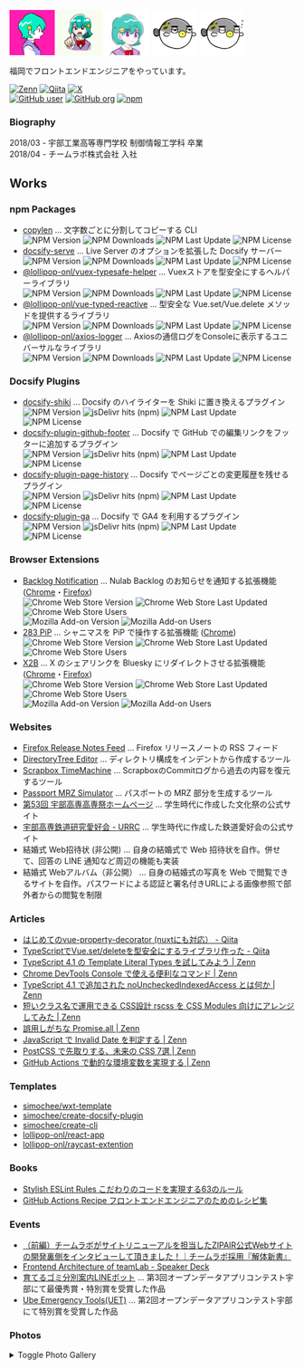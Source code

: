 <img src="./assets/avatar3.png" alt="Avatar" width="80" height="80"> <img src="./assets/avatar4.png" alt="Avatar" width="80" height="80"> <img src="./assets/avatar2.png" alt="Avatar" width="80" height="80"> <img src="./assets/avatar1.png" alt="Avatar" width="80" height="80"> <img src="./assets/avatar5.png" alt="Avatar" width="80" height="80">

福岡でフロントエンドエンジニアをやっています。

[![Zenn](https://img.shields.io/badge/%40lollipop__onl-3ea8ff?style=flat-square&logo=zenn&logoColor=white)](https://zenn.dev/lollipop_onl)
[![Qiita](https://img.shields.io/badge/%40simochee-55c500?style=flat-square&logo=qiita&logoColor=white)](https://qiita.com/simochee)
[![X](https://img.shields.io/badge/%40lollipop__onl-000000?style=flat-square&logo=x&logoColor=white)](https://x.com/lollipop_onl)  
[![GitHub user](https://img.shields.io/badge/%40lollipop--onl_(user)-0d1317?style=flat-square&logo=github&logoColor=white)](https://github.com/lollipop-onl)
[![GitHub org](https://img.shields.io/badge/%40simochee_(org)-0d1317?style=flat-square&logo=github&logoColor=white)](https://github.com/simochee)
[![npm](https://img.shields.io/badge/%40lollipop--onl-c53635?style=flat-square&logo=npm&logoColor=white)](https://www.npmjs.com/~lollipop-onl)

### Biography

2018/03 - 宇部工業高等専門学校 制御情報工学科 卒業  
2018/04 - チームラボ株式会社 入社

## Works

### npm Packages

* [copylen](https://www.npmjs.com/package/copylen) ... 文字数ごとに分割してコピーする CLI  
![NPM Version](https://img.shields.io/npm/v/copylen) ![NPM Downloads](https://img.shields.io/npm/dw/copylen) ![NPM Last Update](https://img.shields.io/npm/last-update/copylen) ![NPM License](https://img.shields.io/npm/l/copylen)
* [docsify-serve](https://www.npmjs.com/package/docsify-serve) ... Live Server のオプションを拡張した Docsify サーバー  
![NPM Version](https://img.shields.io/npm/v/docsify-serve) ![NPM Downloads](https://img.shields.io/npm/dw/docsify-serve) ![NPM Last Update](https://img.shields.io/npm/last-update/docsify-serve) ![NPM License](https://img.shields.io/npm/l/docsify-serve)
* [@lollipop-onl/vuex-typesafe-helper](https://www.npmjs.com/package/@lollipop-onl/vuex-typesafe-helper) ... Vuexストアを型安全にするヘルパーライブラリ  
![NPM Version](https://img.shields.io/npm/v/@lollipop-onl/vuex-typesafe-helper) ![NPM Downloads](https://img.shields.io/npm/dw/@lollipop-onl/vuex-typesafe-helper) ![NPM Last Update](https://img.shields.io/npm/last-update/@lollipop-onl/vuex-typesafe-helper) ![NPM License](https://img.shields.io/npm/l/@lollipop-onl/vuex-typesafe-helper)
* [@lollipop-onl/vue-typed-reactive](https://www.npmjs.com/package/@lollipop-onl/vue-typed-reactive) ... 型安全な Vue.set/Vue.delete メソッドを提供するライブラリ  
![NPM Version](https://img.shields.io/npm/v/@lollipop-onl/vue-typed-reactive) ![NPM Downloads](https://img.shields.io/npm/dw/@lollipop-onl/vue-typed-reactive) ![NPM Last Update](https://img.shields.io/npm/last-update/@lollipop-onl/vue-typed-reactive) ![NPM License](https://img.shields.io/npm/l/@lollipop-onl/vue-typed-reactive)
* [@lollipop-onl/axios-logger](https://www.npmjs.com/package/@lollipop-onl/axios-logger) ... Axiosの通信ログをConsoleに表示するユニバーサルなライブラリ  
![NPM Version](https://img.shields.io/npm/v/@lollipop-onl/axios-logger) ![NPM Downloads](https://img.shields.io/npm/dw/@lollipop-onl/axios-logger) ![NPM Last Update](https://img.shields.io/npm/last-update/@lollipop-onl/axios-logger) ![NPM License](https://img.shields.io/npm/l/@lollipop-onl/axios-logger)

### Docsify Plugins

* [docsify-shiki](https://www.npmjs.com/package/docsify-shiki) ... Docsify のハイライターを Shiki に置き換えるプラグイン  
![NPM Version](https://img.shields.io/npm/v/docsify-shiki) ![jsDelivr hits (npm)](https://img.shields.io/jsdelivr/npm/hw/docsify-shiki) ![NPM Last Update](https://img.shields.io/npm/last-update/docsify-shiki) ![NPM License](https://img.shields.io/npm/l/docsify-shiki)
* [docsify-plugin-github-footer](https://www.npmjs.com/package/docsify-plugin-github-footer) ... Docsify で GitHub での編集リンクをフッターに追加するプラグイン  
![NPM Version](https://img.shields.io/npm/v/docsify-plugin-github-footer) ![jsDelivr hits (npm)](https://img.shields.io/jsdelivr/npm/hw/docsify-plugin-github-footer)
 ![NPM Last Update](https://img.shields.io/npm/last-update/docsify-plugin-github-footer) ![NPM License](https://img.shields.io/npm/l/docsify-plugin-github-footer)
* [docsify-plugin-page-history](https://www.npmjs.com/package/docsify-plugin-page-history) ... Docsify でページごとの変更履歴を残せるプラグイン  
![NPM Version](https://img.shields.io/npm/v/docsify-plugin-page-history) ![jsDelivr hits (npm)](https://img.shields.io/jsdelivr/npm/hw/docsify-plugin-page-history)
 ![NPM Last Update](https://img.shields.io/npm/last-update/docsify-plugin-page-history) ![NPM License](https://img.shields.io/npm/l/docsify-plugin-page-history)
* [docsify-plugin-ga](https://www.npmjs.com/package/docsify-plugin-ga) ... Docsify で GA4 を利用するプラグイン  
![NPM Version](https://img.shields.io/npm/v/docsify-plugin-ga) ![jsDelivr hits (npm)](https://img.shields.io/jsdelivr/npm/hw/docsify-plugin-ga) ![NPM Last Update](https://img.shields.io/npm/last-update/docsify-plugin-ga) ![NPM License](https://img.shields.io/npm/l/docsify-plugin-ga)

### Browser Extensions

* [Backlog Notification](https://github.com/lollipop-onl/webextensions-backlog-notification) ... Nulab Backlog のお知らせを通知する拡張機能 ([Chrome](https://chrome.google.com/webstore/detail/backlog-notification-exte/gmmfbpjchelnedibjoidghghnigggebn)・[Firefox](https://addons.mozilla.org/ja/firefox/addon/backlog-notification-extension/))  
![Chrome Web Store Version](https://img.shields.io/chrome-web-store/v/gmmfbpjchelnedibjoidghghnigggebn) ![Chrome Web Store Last Updated](https://img.shields.io/chrome-web-store/last-updated/gmmfbpjchelnedibjoidghghnigggebn) ![Chrome Web Store Users](https://img.shields.io/chrome-web-store/users/gmmfbpjchelnedibjoidghghnigggebn)  
![Mozilla Add-on Version](https://img.shields.io/amo/v/backlog-notification-extension) ![Mozilla Add-on Users](https://img.shields.io/amo/users/backlog-notification-extension)
* [283 PiP](https://github.com/simochee/283-PiP) ... シャニマスを PiP で操作する拡張機能 ([Chrome](https://chromewebstore.google.com/detail/283-pinp/gjpjhdmdbkiabejljimbnjdpmfdonpjb))  
![Chrome Web Store Version](https://img.shields.io/chrome-web-store/v/gjpjhdmdbkiabejljimbnjdpmfdonpjb) ![Chrome Web Store Last Updated](https://img.shields.io/chrome-web-store/last-updated/gjpjhdmdbkiabejljimbnjdpmfdonpjb) ![Chrome Web Store Users](https://img.shields.io/chrome-web-store/users/gjpjhdmdbkiabejljimbnjdpmfdonpjb)
* [X2B](https://github.com/simochee/X2B) ... X のシェアリンクを Bluesky にリダイレクトさせる拡張機能 ([Chrome](https://chromewebstore.google.com/detail/x2b/caofchgmaapaimkghakiclhlbefjjfbk)・[Firefox](https://addons.mozilla.org/ja/firefox/addon/x2b/))  
![Chrome Web Store Version](https://img.shields.io/chrome-web-store/v/caofchgmaapaimkghakiclhlbefjjfbk) ![Chrome Web Store Last Updated](https://img.shields.io/chrome-web-store/last-updated/caofchgmaapaimkghakiclhlbefjjfbk) ![Chrome Web Store Users](https://img.shields.io/chrome-web-store/users/caofchgmaapaimkghakiclhlbefjjfbk)  
![Mozilla Add-on Version](https://img.shields.io/amo/v/x2b) ![Mozilla Add-on Users](https://img.shields.io/amo/users/x2b)

### Websites

* [Firefox Release Notes Feed](https://firefox-release-notes.simochee.net/) ... Firefox リリースノートの RSS フィード
* [DirectoryTree Editor](https://tree.lollipop.onl/) ... ディレクトリ構成をインデントから作成するツール
* [Scrapbox TimeMachine](https://scrapbox-timemachine.lollipop.onl/) ... ScrapboxのCommitログから過去の内容を復元するツール
* [Passport MRZ Simulator](https://mrz.lollipop.onl) ... パスポートの MRZ 部分を生成するツール
* [第53回 宇部高専高専祭ホームページ](http://nitucfes53.web.fc2.com/) ... 学生時代に作成した文化祭の公式サイト
* [宇部高専鉄道研究愛好会 - URRC](http://urrc.web.fc2.com/) ... 学生時代に作成した鉄道愛好会の公式サイト
* 結婚式 Web招待状 (非公開) ... 自身の結婚式で Web 招待状を自作。併せて、回答の LINE 通知など周辺の機能も実装
* 結婚式 Webアルバム（非公開） ... 自身の結婚式の写真を Web で閲覧できるサイトを自作。パスワードによる認証と署名付きURLによる画像参照で部外者からの閲覧を制限

### Articles

* [はじめてのvue-property-decorator (nuxtにも対応） - Qiita](https://qiita.com/simochee/items/e5b77af4aa36bd0f32e5)
* [TypeScriptでVue.set/deleteを型安全にするライブラリ作った - Qiita](https://qiita.com/simochee/items/89f4b17fe971b4571961)
* [TypeScript 4.1 の Template Literal Types を試してみよう | Zenn](https://zenn.dev/lollipop_onl/articles/ef532c02fc51db20d832)
* [Chrome DevTools Console で使える便利なコマンド | Zenn](https://zenn.dev/lollipop_onl/articles/eoz-devtools-console-commands)
* [TypeScript 4.1 で追加された noUncheckedIndexedAccess とは何か | Zenn](https://zenn.dev/lollipop_onl/articles/eoz-ts-no-unchecked-indexed-access)
* [短いクラス名で運用できる CSS設計 rscss を CSS Modules 向けにアレンジしてみた | Zenn](https://zenn.dev/lollipop_onl/articles/eoz-rscss-in-css-modules)
* [誤用しがちな Promise.all | Zenn](https://zenn.dev/lollipop_onl/articles/mistake-promise-all)
* [JavaScript で Invalid Date を判定する | Zenn](https://zenn.dev/lollipop_onl/articles/eoz-judge-js-invalid-date)
* [PostCSS で先取りする、未来の CSS 7選 | Zenn](https://zenn.dev/lollipop_onl/articles/ac21-future-css-with-postcss)
* [GitHub Actions で動的な環境変数を実現する | Zenn](https://zenn.dev/lollipop_onl/articles/gha-conditional-env)

### Templates

* [simochee/wxt-template](https://github.com/simochee/wxt-template)
* [simochee/create-docsify-plugin](https://github.com/simochee/create-docsify-plugin)
* [simochee/create-cli](https://github.com/simochee/create-cli)
* [lollipop-onl/react-app](https://github.com/lollipop-onl/react-app)
* [lollipop-onl/raycast-extention](https://github.com/lollipop-onl/raycast-extention)

### Books

* [Stylish ESLint Rules こだわりのコードを実現する63のルール](https://booth.pm/ja/items/1827156)
* [GitHub Actions Recipe フロントエンドエンジニアのためのレシピ集](https://lollipoplauncher.booth.pm/items/1827162)

### Events

* [（前編）チームラボがサイトリニューアルを担当したZIPAIR公式Webサイトの開発裏側をインタビューして頂きました！｜チームラボ採用『解体新書』](https://note.team-lab.com/n/nef60bd04a6a6)
* [Frontend Architecture of teamLab - Speaker Deck](https://speakerdeck.com/simochee/frontend-architecture-of-teamlab)
* [育てるゴミ分別案内LINEボット](https://www.city.ube.yamaguchi.jp/shisei/keikaku/jouhoudenshi/opendata/contest2017/contest2017result.html) ... 第3回オープンデータアプリコンテスト宇部にて最優秀賞・特別賞を受賞した作品
* [Ube Emergency Tools(UET)](https://www.city.ube.yamaguchi.jp/shisei/keikaku/jouhoudenshi/opendata/contest_16.html) ... 第2回オープンデータアプリコンテスト宇部にて特別賞を受賞した作品

### Photos

<details><summary>Toggle Photo Gallery</summary>
<p>

| ![](./assets/20170619.webp) |  ![](./assets/20210510.webp) |
| --- | --- |
| <small><b>トワイライトエクスプレス瑞風のぼり初便を安岡駅付近で</b><br><i>2017/06/19 撮影</i></small> | <small><b>浦安市船籍のマークトウェイン号を東京ディズニーランドにて</b><br><i>2021/05/10 撮影</i></small> |

</p>
</details>
